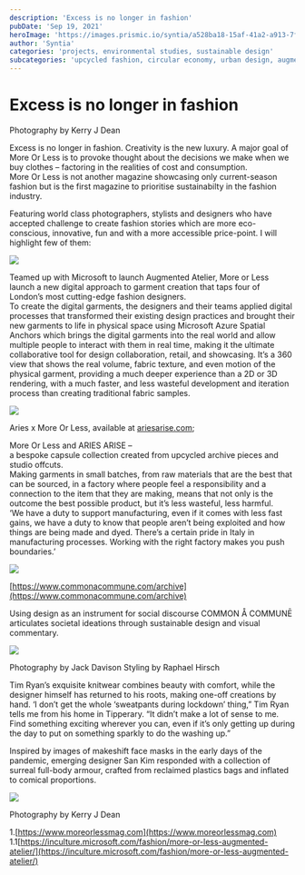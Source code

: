 ```yaml
---
description: 'Excess is no longer in fashion'
pubDate: 'Sep 19, 2021'
heroImage: 'https://images.prismic.io/syntia/a528ba18-15af-41a2-a913-7f166bd85850_san_kim_layout_04-jp-1v3-2048x1289-1.jpg?auto=compress,format'
author: 'Syntia'
categories: 'projects, environmental studies, sustainable design'
subcategories: 'upcycled fashion, circular economy, urban design, augmented reality'
---
```



# **Excess is no longer in fashion**  

Photography by Kerry J Dean

Excess is no longer in fashion. Creativity is the new luxury. A major goal of More Or Less is to provoke thought about the decisions we make when we buy clothes – factoring in the realities of cost and consumption.  
More Or Less is not another magazine showcasing only current-season fashion but is the first magazine to prioritise sustainabilty in the fashion industry.

Featuring world class photographers, stylists and designers who have accepted challenge to create fashion stories which are more eco-conscious, innovative, fun and with a more accessible price-point. I will highlight few of them:

![](https://images.prismic.io/syntia/660af314-8dc4-438a-a6aa-cc09513ac68d_mol-breakout-phoebe-app-1-1067x600-1.jpg?auto=compress,format)

Teamed up with Microsoft to launch Augmented Atelier, More or Less launch a new digital approach to garment creation that taps four of London’s most cutting-edge fashion designers.  
To create the digital garments, the designers and their teams applied digital processes that transformed their existing design practices and brought their new garments to life in physical space using Microsoft Azure Spatial Anchors which brings the digital garments into the real world and allow multiple people to interact with them in real time, making it the ultimate collaborative tool for design collaboration, retail, and showcasing. It’s a 360 view that shows the real volume, fabric texture, and even motion of the physical garment, providing a much deeper experience than a 2D or 3D rendering, with a much faster, and less wasteful development and iteration process than creating traditional fabric samples.

![](https://images.prismic.io/syntia/8b16d4b2-155e-4967-9779-de379d8d3973_subscribe-popup.jpg?auto=compress,format)

Aries x More Or Less, available at [ariesarise.com](//ariesarise.com);

More Or Less and ARIES ARISE –  
a bespoke capsule collection created from upcycled archive pieces and studio offcuts.  
Making garments in small batches, from raw materials that are the best that can be sourced, in a factory where people feel a responsibility and a connection to the item that they are making, means that not only is the outcome the best possible product, but it’s less wasteful, less harmful.  
‘We have a duty to support manufacturing, even if it comes with less fast gains, we have a duty to know that people aren’t being exploited and how things are being made and dyed. There’s a certain pride in Italy in manufacturing processes. Working with the right factory makes you push boundaries.’

![](https://images.prismic.io/syntia/0c985207-bb6d-45a0-a23e-07749c1b89e0_ezgif-1-08d6b5d2108a.jpg?auto=compress,format)

[https://www.commonacommune.com/archive](https://www.commonacommune.com/archive)

Using design as an instrument for social discourse COMMON Å COMMUNĒ articulates societal ideations through sustainable design and visual commentary.

![](https://images.prismic.io/syntia/06d52891-2727-449d-a27b-13dbeae04002_jackd_090821_010-copy-1024x760-1.jpg?auto=compress,format)

Photography by Jack Davison Styling by Raphael Hirsch

Tim Ryan’s exquisite knitwear combines beauty with comfort, while the designer himself has returned to his roots, making one-off creations by hand. ‘I don’t get the whole ‘sweatpants during lockdown’ thing,” Tim Ryan tells me from his home in Tipperary. “It didn’t make a lot of sense to me. Find something exciting wherever you can, even if it’s only getting up during the day to put on something sparkly to do the washing up.”

Inspired by images of makeshift face masks in the early days of the pandemic, emerging designer San Kim responded with a collection of surreal full-body armour, crafted from reclaimed plastics bags and inflated to comical proportions.

![](https://images.prismic.io/syntia/ae6164fd-d1d7-4441-b3f7-1f97ee6429eb_1405-kjd-6v3-1024x686-1.jpg?auto=compress,format)

Photography by Kerry J Dean

1.[https://www.moreorlessmag.com](https://www.moreorlessmag.com)  
1.1[https://inculture.microsoft.com/fashion/more-or-less-augmented-atelier/](https://inculture.microsoft.com/fashion/more-or-less-augmented-atelier/)